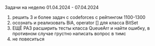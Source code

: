 Задачи на неделю 01.04.2024 - 07.04.2024
1) решить 3 и более задач с codeforces с рейтингом 1100-1300
2) осознать и реализовать BiA, operator [] для класса BitSet
3) ЕЩЁ РАЗ расширить тесты класса QueueArr и найти ошибку, в противном случае грустно написать вопрос в тимс
4) не повеситься
